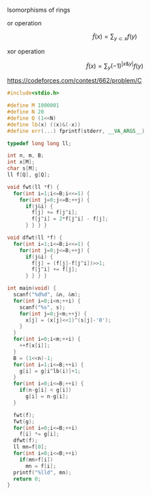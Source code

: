 Isomorphisms of rings

or operation

$$
\tilde f(x) = \sum_{y\subset x} f(y)
$$

xor operation

$$
\tilde f(x) = \sum_{y} (-1)^{|x\& y|}f(y)
$$

https://codeforces.com/contest/662/problem/C

```cpp
#include<stdio.h>

#define M 1000001
#define N 20
#define Q (1<<N)
#define lb(x) ((x)&(-x))
#define err(...) fprintf(stderr, __VA_ARGS__)

typedef long long ll;

int n, m, B;
int x[M];
char s[M];
ll f[Q], g[Q];

void fwt(ll *f) {
  for(int i=1;i<=B;i<<=1) {
    for(int j=0;j<=B;++j) {
      if(j&i) {
        f[j] += f[j^i];
        f[j^i] = 2*f[j^i] - f[j];
      } } } }

void dfwt(ll *f) {
  for(int i=1;i<=B;i<<=1) {
    for(int j=0;j<=B;++j) {
      if(j&i) {
        f[j] = (f[j]-f[j^i])>>1;
        f[j^i] += f[j];
      } } } }

int main(void) {
  scanf("%d%d", &n, &m);
  for(int i=0;i<n;++i) {
    scanf("%s", s);
    for(int j=0;j<m;++j) {
      x[j] = (x[j]<<1)^(s[j]-'0');
    }
  }
  for(int i=0;i<m;++i) {
    ++f[x[i]];
  }
  B = (1<<n)-1;
  for(int i=1;i<=B;++i) {
    g[i] = g[i^lb(i)]+1;
  }
  for(int i=0;i<=B;++i) {
    if(n-g[i] < g[i])
      g[i] = n-g[i];
  }

  fwt(f);
  fwt(g);
  for(int i=0;i<=B;++i)
    f[i] *= g[i];
  dfwt(f);
  ll mn=f[0];
  for(int i=0;i<=B;++i)
    if(mn>f[i])
      mn = f[i];
  printf("%lld", mn);
  return 0;
}
```